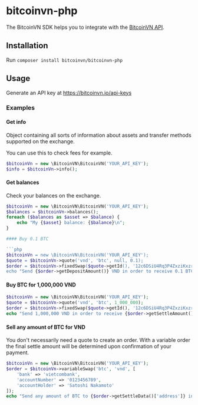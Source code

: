 # bitcoinvn-php

The BitcoinVN SDK helps you to integrate with the [BitcoinVN API](https://bitcoinvn.io/api/doc).

## Installation

Run ``composer install bitcoinvn/bitcoinvn-php``

## Usage

Generate an API key at https://bitcoinvn.io/api-keys

### Examples

#### Get info

Object containing all sorts of information about assets and transfer methods supported on the exchange.

You can use this to check fees for example.

```php
$bitcoinVn = new \BitcoinVN\BitcoinVN('YOUR_API_KEY');
$info = $bitcoinVn->info();
```

#### Get balances

Check your balances on the exchange.

```php
$bitcoinVn = new \BitcoinVN\BitcoinVN('YOUR_API_KEY');
$balances = $bitcoinVn->balances();
foreach ($balances as $asset => $balance) {
    echo "My {$asset} balance: {$balance}\n";
}

#### Buy 0.1 BTC

```php
$bitcoinVn = new \BitcoinVN\BitcoinVN('YOUR_API_KEY');
$quote = $bitcoinVn->quote('vnd', 'btc', null, 0.1);
$order = $bitcoinVn->fixedSwap($quote->getId(), '12c6DSiU4Rq3P4ZxziKxzrL5LmMBrzjrJX');
echo "Send {$order->getDepositAmount()} VND in order to receive 0.1 BTC.";
```

#### Buy BTC for 1,000,000 VND

```php
$bitcoinVn = new \BitcoinVN\BitcoinVN('YOUR_API_KEY');
$quote = $bitcoinVn->quote('vnd', 'btc', 1_000_000);
$order = $bitcoinVn->fixedSwap($quote->getId(), '12c6DSiU4Rq3P4ZxziKxzrL5LmMBrzjrJX');
echo "Send 1,000,000 VND in order to receive {$order->getSettleAmount()} BTC.";
```

#### Sell any amount of BTC for VND

You don't necessarily need a quote to create an order. With a variable order the final settle amount will be determined upon confirmation of your payment.

```php
$bitcoinVn = new \BitcoinVN\BitcoinVN('YOUR_API_KEY');
$order = $bitcoinVn->variableSwap('btc', 'vnd', [
    'bank' => 'vietcombank',
    'accountNumber' => '0123456789',
    'accountHolder' => 'Satoshi Nakamoto'
]);
echo "Send any amount of BTC to {$order->getSettleData()['address']} in order to receive VND.";
```
